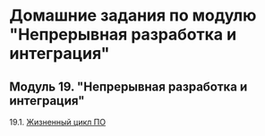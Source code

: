 # Домашние задания по модулю "Непрерывная разработка и интеграция"


## Модуль 19. "Непрерывная разработка и интеграция"

19.1. [Жизненный цикл ПО](https://github.com/BaryshnikovNV/netology-devops/blob/ci-01-intro/CICD-DEV-35/CICD/19.1-ci-01-intro/ci-01-intro.md)  